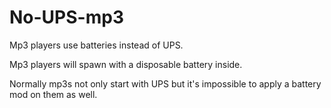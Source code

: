 # No-UPS-mp3
Mp3 players use batteries instead of UPS.

Mp3 players will spawn with a disposable battery inside.

Normally mp3s not only start with UPS but it's impossible to apply a battery mod on them as well.
